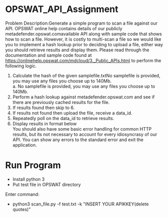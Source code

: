 # OPSWAT_API_Assignment

Problem Description:Generate a simple program to scan a file against our  API. OPSWAT online help contains details of our publicly metadefender.opswat.comavailable API along with sample code that shows how to scan a file. However, it is costly to multi-scan a file so we would like you to implement a hash lookup prior to deciding to upload a file, either way you should retrieve results and display them. Please read through the documentation and sample code found at https://onlinehelp.opswat.com/mdcloud/3._Public_APIs.html to perform the following logic.

1. Calculate the hash of the given samplefile.txtNo samplefile is provided, you may use any files you choose up to 140Mb.  
                a. No samplefile is provided, you may use any files you choose up to 140Mb.  
2. Perform a hash lookup against metadefender.opswat.com and see if there are previously cached results for the file.    
3. If results found then skip to 6.  
4. If results not found then upload the file, receive a data_id.  
5. Repeatedly poll on the data_id to retrieve results.  
6. Display results in format below  
You should also have some basic error handling for common HTTP results, but its not necessary to account for every idiosyncrasy of our API. You can show any errors to the standard error and exit the application.   

# Run Program

- Install python 3  
- Put test file in OPSWAT directory  

Enter command:   
  - python3 scan_file.py -f test.txt -k "INSERT YOUR APIKKEY(delete quotes)"


